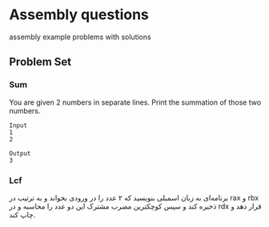 # Assembly questions

assembly example problems with solutions

## Problem Set

### Sum

You are given 2 numbers in separate lines. Print the summation of those two numbers.

```shell
Input
1
2

Output
3
```

### Lcf
برنامه‌ای به زبان اسمبلی بنویسید که ۲ عدد را در ورودی بخواند و به ترتیب در rax و rbx ذخیره کند و سپس کوچکترین مضرب مشترک این دو عدد را محاسبه و در rdx قرار دهد و چاپ کند.
